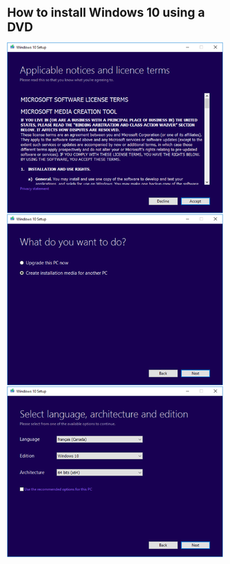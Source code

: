 # How to install Windows 10 using a DVD
![1](https://raw.githubusercontent.com/NatoBoram/FirstRun/master/Windows%2010/HowTo/DVD/1.PNG)
![2](https://raw.githubusercontent.com/NatoBoram/FirstRun/master/Windows%2010/HowTo/DVD/2.PNG)
![3](https://raw.githubusercontent.com/NatoBoram/FirstRun/master/Windows%2010/HowTo/DVD/3.PNG)
